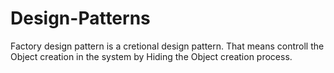 # Design-Patterns

Factory design pattern is a cretional design pattern. That means controll the Object creation in the system by Hiding the Object creation process.
